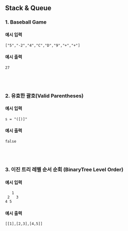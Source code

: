 ## Stack & Queue

### 1. Baseball Game

#### 예시 입력
```
["5","-2","4","C","D","9","+","+"]
```

#### 예시 출력
```
27
```

<br/><br/>

### 2. 유효한 괄호(Valid Parentheses)

#### 예시 입력
```
s = "([)]"
```

#### 예시 출력
```
false
```

<br/><br/>

### 3. 이진 트리 레벨 순서 순회 (BinaryTree Level Order)

#### 예시 입력
```
   1
 2   3
4 5   
```

#### 예시 출력
```
[[1],[2,3],[4,5]]
```

<br/><br/>

